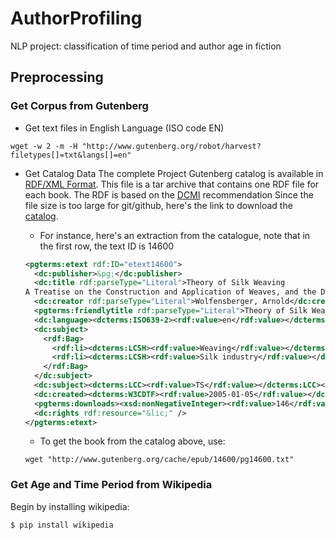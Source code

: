 # AuthorProfiling
NLP project: classification of time period and author age in fiction

## Preprocessing

### Get Corpus from Gutenberg
- Get text files in English Language (ISO code EN)
```shell
wget -w 2 -m -H "http://www.gutenberg.org/robot/harvest?filetypes[]=txt&langs[]=en"
```

- Get Catalog Data
The complete Project Gutenberg catalog is available in [RDF/XML Format](https://www.w3.org/RDF/).
This file is a tar archive that contains one RDF file for each book. The RDF is based on the [DCMI](http://dublincore.org/documents/dc-rdf/) recommendation
Since the file size is too large for git/github, here's the link to download the [catalog](https://www.gutenberg.org/wiki/Gutenberg:Feeds).

  - For instance, here's an extraction from the catalogue, note that in the first row, the text ID is 14600
  ```xml
  <pgterms:etext rdf:ID="etext14600">
    <dc:publisher>&pg;</dc:publisher>
    <dc:title rdf:parseType="Literal">Theory of Silk Weaving
  A Treatise on the Construction and Application of Weaves, and the Decomposition and Calculation of Broad and Narrow, Plain, Novelty and Jacquard Silk Fabrics</dc:title>
    <dc:creator rdf:parseType="Literal">Wolfensberger, Arnold</dc:creator>
    <pgterms:friendlytitle rdf:parseType="Literal">Theory of Silk Weaving by Arnold Wolfensberger</pgterms:friendlytitle>
    <dc:language><dcterms:ISO639-2><rdf:value>en</rdf:value></dcterms:ISO639-2></dc:language>
    <dc:subject>
      <rdf:Bag>
        <rdf:li><dcterms:LCSH><rdf:value>Weaving</rdf:value></dcterms:LCSH></rdf:li>
        <rdf:li><dcterms:LCSH><rdf:value>Silk industry</rdf:value></dcterms:LCSH></rdf:li>
      </rdf:Bag>
    </dc:subject>
    <dc:subject><dcterms:LCC><rdf:value>TS</rdf:value></dcterms:LCC></dc:subject>
    <dc:created><dcterms:W3CDTF><rdf:value>2005-01-05</rdf:value></dcterms:W3CDTF></dc:created>
    <pgterms:downloads><xsd:nonNegativeInteger><rdf:value>146</rdf:value></xsd:nonNegativeInteger></pgterms:downloads>
    <dc:rights rdf:resource="&lic;" />
  </pgterms:etext>
  ```
  - To get the book from the catalog above, use:
  ```shell
  wget "http://www.gutenberg.org/cache/epub/14600/pg14600.txt"
  ```

### Get Age and Time Period from Wikipedia
Begin by installing wikipedia:
```
$ pip install wikipedia
```
